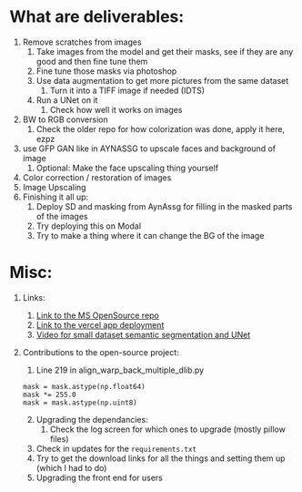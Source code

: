 # What are deliverables:

1. Remove scratches from images
   1. Take images from the model and get their masks, see if they are any good and then fine tune them
   2. Fine tune those masks via photoshop
   3. Use data augmentation to get more pictures from the same dataset
      1. Turn it into a TIFF image if needed (IDTS)
   4. Run a UNet on it
      1. Check how well it works on images
2. BW to RGB conversion
   1. Check the older repo for how colorization was done, apply it here, ezpz
3. use GFP GAN like in AYNASSG to upscale faces and background of image
   1. Optional: Make the face upscaling thing yourself
4. Color correction / restoration of images 
5. Image Upscaling
6. Finishing it all up:
   1. Deploy SD and masking from AynAssg for filling in the masked parts of the images
   2. Try deploying this on Modal
   3. Try to make a thing where it can change the BG of the image



# Misc:

1. Links:
   1. [Link to the MS OpenSource repo](https://github.com/microsoft/Bringing-Old-Photos-Back-to-Life)
   2. [Link to the vercel app deployment](https://restoring-images.vercel.app/)
   3. [Video for small dataset semantic segmentation and UNet](https://www.youtube.com/watch?v=-XeKG_T6tdc)

2. Contributions to the open-source project:
   1. Line 219 in align_warp_back_multiple_dlib.py
   ```
   mask = mask.astype(np.float64)
   mask *= 255.0
   mask = mask.astype(np.uint8)
   ```
   2. Upgrading the dependancies:
      1. Check the log screen for which ones to upgrade (mostly pillow files)
   3. Check in updates for the ```requirements.txt```
   4. Try to get the download links for all the things and setting them up (which I had to do)
   5. Upgrading the front end for users